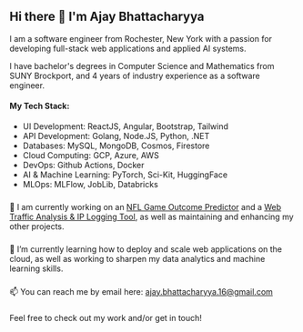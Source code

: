 ## Hi there 👋 I'm Ajay Bhattacharyya

I am a software engineer from Rochester, New York with a passion for developing full-stack web applications and applied AI systems. 

I have bachelor's degrees in Computer Science and Mathematics from SUNY Brockport, and 4 years of industry experience as a software engineer.

#### My Tech Stack:
* UI Development: ReactJS, Angular, Bootstrap, Tailwind
* API Development: Golang, Node.JS, Python, .NET
* Databases: MySQL, MongoDB, Cosmos, Firestore
* Cloud Computing: GCP, Azure, AWS
* DevOps: Github Actions, Docker
* AI & Machine Learning: PyTorch, Sci-Kit, HuggingFace
* MLOps: MLFlow, JobLib, Databricks

###

🔭 I am currently working on an [NFL Game Outcome Predictor](https://github.com/AjayBhatta16/nfl-outcome-predictor) and a [Web Traffic Analysis & IP Logging Tool](https://github.com/AjayBhatta16/grabify-clone), as well as maintaining and enhancing my other projects.

###

🌱 I’m currently learning how to deploy and scale web applications on the cloud, as well as working to sharpen my data analytics and machine learning skills.

###

📫 You can reach me by email here: ajay.bhattacharyya.16@gmail.com

###

Feel free to check out my work and/or get in touch!

<!--
**AjayBhatta16/AjayBhatta16** is a ✨ _special_ ✨ repository because its `README.md` (this file) appears on your GitHub profile.

Here are some ideas to get you started:

- 🔭 I’m currently working on ...
- 🌱 I’m currently learning ...
- 👯 I’m looking to collaborate on ...
- 🤔 I’m looking for help with ...
- 💬 Ask me about ...
- 📫 How to reach me: ...
- 😄 Pronouns: ...
- ⚡ Fun fact: ...
-->
